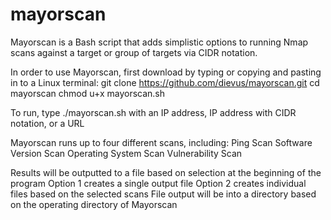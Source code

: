 # mayorscan

Mayorscan is a Bash script that adds simplistic options to running Nmap scans against a target or group of targets via CIDR notation.

In order to use Mayorscan, first download by typing or copying and pasting in to a Linux terminal:
  git clone https://github.com/dievus/mayorscan.git
  cd mayorscan
  chmod u+x mayorscan.sh
  
To run, type ./mayorscan.sh with an IP address, IP address with CIDR notation, or a URL

Mayorscan runs up to four different scans, including:
  Ping Scan
  Software Version Scan
  Operating System Scan
  Vulnerability Scan
  
Results will be outputted to a file based on selection at the beginning of the program
  Option 1 creates a single output file
  Option 2 creates individual files based on the selected scans
File output will be into a directory based on the operating directory of Mayorscan
  
